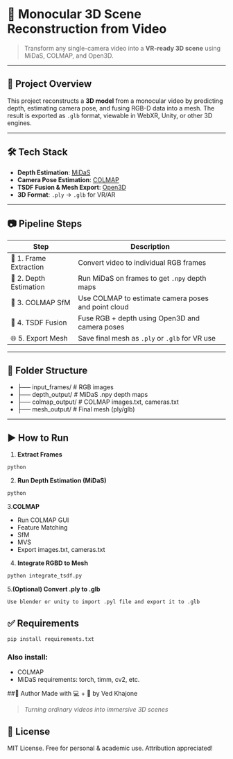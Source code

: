# 🧠 Monocular 3D Scene Reconstruction from Video

> Transform any single-camera video into a **VR-ready 3D scene** using MiDaS, COLMAP, and Open3D.

---

## 🚀 Project Overview

This project reconstructs a **3D model** from a monocular video by predicting depth, estimating camera pose, and fusing RGB-D data into a mesh. The result is exported as `.glb` format, viewable in WebXR, Unity, or other 3D engines.

---

## 🛠️ Tech Stack

- **Depth Estimation**: [MiDaS](https://github.com/isl-org/MiDaS)
- **Camera Pose Estimation**: [COLMAP](https://colmap.github.io/)
- **TSDF Fusion & Mesh Export**: [Open3D](http://www.open3d.org/)
- **3D Format**: `.ply` → `.glb` for VR/AR

---

## 📷 Pipeline Steps

| Step | Description |
|------|-------------|
| 🎥 1. Frame Extraction | Convert video to individual RGB frames |
| 🌊 2. Depth Estimation | Run MiDaS on frames to get `.npy` depth maps |
| 📸 3. COLMAP SfM       | Use COLMAP to estimate camera poses and point cloud |
| 🧱 4. TSDF Fusion      | Fuse RGB + depth using Open3D and camera poses |
| 🌐 5. Export Mesh      | Save final mesh as `.ply` or `.glb` for VR use |

---

## 📂 Folder Structure

- ├── input_frames/ # RGB images
- ├── depth_output/ # MiDaS .npy depth maps
- ├── colmap_output/ # COLMAP images.txt, cameras.txt
- ├── mesh_output/ # Final mesh (ply/glb)
---

## ▶️ How to Run

1. **Extract Frames**
```bash
python 
```
2. **Run Depth Estimation (MiDaS)**
```bash
python 
```
3.**COLMAP**
- Run COLMAP GUI
- Feature Matching
- SfM
- MVS
- Export images.txt, cameras.txt
  
4. **Integrate RGBD to Mesh**
```bash
python integrate_tsdf.py
```
5.**(Optional) Convert .ply to .glb**
```bash
Use blender or unity to import .pyl file and export it to .glb
```
## ✅ Requirements
```bash
pip install requirements.txt
```
### Also install:
- COLMAP
- MiDaS requirements: torch, timm, cv2, etc.

##🙌 Author
Made with 💻 + 🧠 by Ved Khajone
> _Turning ordinary videos into immersive 3D scenes_

## 📜 License
MIT License. Free for personal & academic use. Attribution appreciated!
